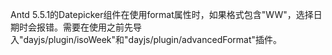 Antd 5.5.1的Datepicker组件在使用format属性时，如果格式包含"WW"，选择日期时会报错。需要在使用之前先导入"dayjs/plugin/isoWeek"和"dayjs/plugin/advancedFormat"插件。
